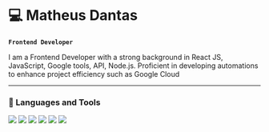 # 💻 Matheus Dantas

**`Frontend Developer`**

I am a Frontend Developer with a strong background in React JS, JavaScript, Google tools, API, Node.js.
Proficient in developing automations to enhance project efficiency such as Google Cloud

---

### 🧰 Languages and Tools

<img src="https://cdn.jsdelivr.net/gh/devicons/devicon@latest/icons/javascript/javascript-original.svg" />
<img src="https://cdn.jsdelivr.net/gh/devicons/devicon@latest/icons/react/react-original.svg" />
<img src="https://cdn.jsdelivr.net/gh/devicons/devicon@latest/icons/googlecloud/googlecloud-original.svg" />
<img src="https://cdn.jsdelivr.net/gh/devicons/devicon@latest/icons/tailwindcss/tailwindcss-original.svg" />
<img src="https://cdn.jsdelivr.net/gh/devicons/devicon@latest/icons/materialui/materialui-original.svg" />
<img src="https://cdn.jsdelivr.net/gh/devicons/devicon@latest/icons/firebase/firebase-original.svg" />
          
          
          


